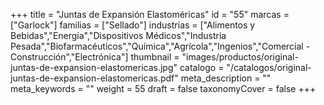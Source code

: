 +++
title = "Juntas de Expansión Elastoméricas"
id = "55"
marcas = ["Garlock"]
familias = ["Sellado"]
industrias = ["Alimentos y Bebidas","Energía","Dispositivos Médicos","Industria Pesada","Biofarmacéuticos","Química","Agrícola","Ingenios","Comercial - Construcción","Electrónica"]
thumbnail = "images/productos/original-juntas-de-expansion-elastomericas.jpg"
catalogo = "/catalogos/original-juntas-de-expansion-elastomericas.pdf"
meta_description = ""
meta_keywords = ""
weight = 55
draft = false
taxonomyCover = false
+++
